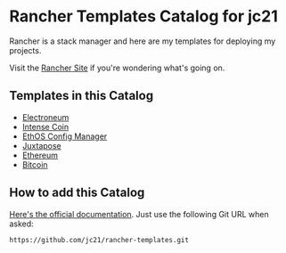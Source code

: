 # Rancher Templates Catalog for jc21

Rancher is a stack manager and here are my templates for deploying my projects.

Visit the [Rancher Site](http://rancher.com) if you're wondering what's going on.


## Templates in this Catalog

- [Electroneum](https://github.com/jc21/docker-electroneumd)
- [Intense Coin](https://github.com/jc21/docker-intensecoind)
- [EthOS Config Manager](https://github.com/jc21/ethos-config-manager)
- [Juxtapose](https://github.com/jc21/juxtapose)
- [Ethereum](https://github.com/ethereum/go-ethereum)
- [Bitcoin](https://github.com/kylemanna/docker-bitcoind)


## How to add this Catalog

[Here's the official documentation](http://rancher.com/docs/rancher/latest/en/catalog/).
Just use the following Git URL when asked:

```
https://github.com/jc21/rancher-templates.git
```
